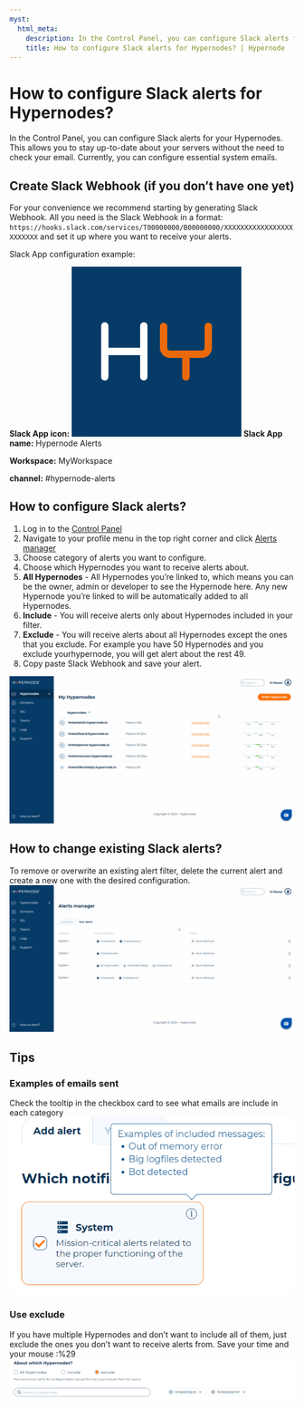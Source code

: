 ```yaml
---
myst:
  html_meta:
    description: In the Control Panel, you can configure Slack alerts for your Hypernodes.
    title: How to configure Slack alerts for Hypernodes? | Hypernode
---
```


# How to configure Slack alerts for Hypernodes?

In the Control Panel, you can configure Slack alerts for your Hypernodes. This allows you to stay up-to-date about your servers without the need to check your email. Currently, you can configure essential system emails.

## Create Slack Webhook (if you don’t have one yet)

For your convenience we recommend starting by generating Slack Webhook. All you need is the Slack Webhook in a format: `https://hooks.slack.com/services/T00000000/B00000000/XXXXXXXXXXXXXXXXXXXXXXXX` and set it up where you want to receive your alerts.

Slack App configuration example:

**Slack App icon:**
![](_res/Hypernode-logo-alerts.jpg)
**Slack App name:** Hypernode Alerts

**Workspace:** MyWorkspace

**channel:** #hypernode-alerts

## How to configure Slack alerts?

1. Log in to the [Control Panel](https://my.hypernode.com/)
1. Navigate to your profile menu in the top right corner and click [Alerts manager](https://my.hypernode.com/alerts-manager/)
1. Choose category of alerts you want to configure.
1. Choose which Hypernodes you want to receive alerts about.
1. **All Hypernodes** - All Hypernodes you’re linked to, which means you can be the owner, admin or developer to see the Hypernode here. Any new Hypernode you’re linked to will be automatically added to all Hypernodes.
1. **Include** - You will receive alerts only about Hypernodes included in your filter.
1. **Exclude** - You will receive alerts about all Hypernodes except the ones that you exclude. For example you have 50 Hypernodes and you exclude yourhypernode, you will get alert about the rest 49.
1. Copy paste Slack Webhook and save your alert.

![](_res/configure-alerts.gif)

## How to change existing Slack alerts?

To remove or overwrite an existing alert filter, delete the current alert and create a new one with the desired configuration.
![](_res/delete-alert.gif)

## Tips

### Examples of emails sent

Check the tooltip in the checkbox card to see what emails are include in each category
![](_res/aagfwegWtrwEavSVfdwfawe.png)

### Use exclude

If you have multiple Hypernodes and don’t want to include all of them, just exclude the ones you don’t want to receive alerts from. Save your time and your mouse :%29
![](_res/feAFawEtGAbvFDdgddsaas.png)
